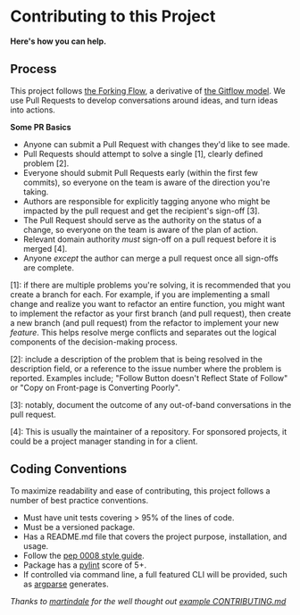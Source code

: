 # Contributing to this Project
**Here's how you can help.**

## Process
This project follows [the Forking Flow](http://www.dalescott.net/wordpress/?p=1266), a derivative of [the Gitflow model](http://nvie.com/posts/a-successful-git-branching-model/).  We use Pull Requests to develop conversations around ideas, and turn ideas into actions.

**Some PR Basics**
- Anyone can submit a Pull Request with changes they'd like to see made.
- Pull Requests should attempt to solve a single [1], clearly defined problem [2].
- Everyone should submit Pull Requests early (within the first few commits), so everyone on the team is aware of the direction you're taking.
- Authors are responsible for explicitly tagging anyone who might be impacted by the pull request and get the recipient's sign-off [3].
- The Pull Request should serve as the authority on the status of a change, so everyone on the team is aware of the plan of action.
- Relevant domain authority _must_ sign-off on a pull request before it is merged [4].
- Anyone _except_ the author can merge a pull request once all sign-offs are complete.

[1]: if there are multiple problems you're solving, it is recommended that you create a branch for each.  For example, if you are implementing a small change and realize you want to refactor an entire function, you might want to implement the refactor as your first branch (and pull request), then create a new branch (and pull request) from the refactor to implement your new _feature_.  This helps resolve merge conflicts and separates out the logical components of the decision-making process.

[2]: include a description of the problem that is being resolved in the description field, or a reference to the issue number where the problem is reported.  Examples include; "Follow Button doesn't Reflect State of Follow" or "Copy on Front-page is Converting Poorly".

[3]: notably, document the outcome of any out-of-band conversations in the pull request.

[4]: This is usually the maintainer of a repository. For sponsored projects, it could be a project manager standing in for a client.

## Coding Conventions

To maximize readability and ease of contributing, this project follows a number of best practice conventions.

 + Must have unit tests covering > 95% of the lines of code.
 + Must be a versioned package.
 + Has a README.md file that covers the project purpose, installation, and usage.
 + Follow the [pep 0008 style guide](https://www.python.org/dev/peps/pep-0008/).
 + Package has a [pylint](http://www.pylint.org/) score of 5+.
 + If controlled via command line, a full featured CLI will be provided, such as [argparse](https://docs.python.org/2/howto/argparse.html) generates.

_Thanks to [martindale](https://github.com/martindale) for the well thought out [example CONTRIBUTING.md](https://gist.github.com/martindale/8567204)_
